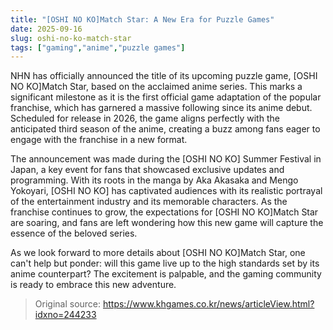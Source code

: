 ```yaml
---
title: "[OSHI NO KO]Match Star: A New Era for Puzzle Games"
date: 2025-09-16
slug: oshi-no-ko-match-star
tags: ["gaming","anime","puzzle games"]
---
```


NHN has officially announced the title of its upcoming puzzle game, [OSHI NO KO]Match Star, based on the acclaimed anime series. This marks a significant milestone as it is the first official game adaptation of the popular franchise, which has garnered a massive following since its anime debut. Scheduled for release in 2026, the game aligns perfectly with the anticipated third season of the anime, creating a buzz among fans eager to engage with the franchise in a new format.

The announcement was made during the [OSHI NO KO] Summer Festival in Japan, a key event for fans that showcased exclusive updates and programming. With its roots in the manga by Aka Akasaka and Mengo Yokoyari, [OSHI NO KO] has captivated audiences with its realistic portrayal of the entertainment industry and its memorable characters. As the franchise continues to grow, the expectations for [OSHI NO KO]Match Star are soaring, and fans are left wondering how this new game will capture the essence of the beloved series.

As we look forward to more details about [OSHI NO KO]Match Star, one can't help but ponder: will this game live up to the high standards set by its anime counterpart? The excitement is palpable, and the gaming community is ready to embrace this new adventure.
> Original source: https://www.khgames.co.kr/news/articleView.html?idxno=244233